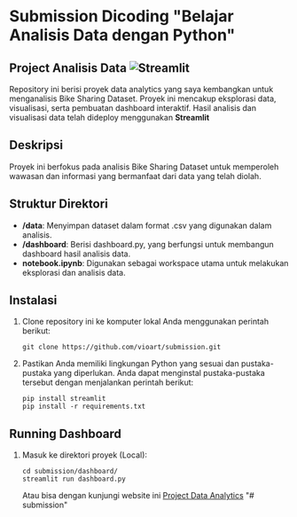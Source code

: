 # Submission Dicoding "Belajar Analisis Data dengan Python"

## Project Analisis Data <img src="https://user-images.githubusercontent.com/7164864/217935870-c0bc60a3-6fc0-4047-b011-7b4c59488c91.png" alt="Streamlit"></img>

Repository ini berisi proyek data analytics yang saya kembangkan untuk menganalisis Bike Sharing Dataset. Proyek ini mencakup eksplorasi data, visualisasi, serta pembuatan dashboard interaktif. Hasil analisis dan visualisasi data telah dideploy menggunakan **Streamlit** 

## Deskripsi

Proyek ini berfokus pada analisis Bike Sharing Dataset untuk memperoleh wawasan dan informasi yang bermanfaat dari data yang telah diolah.

## Struktur Direktori

- **/data**: Menyimpan dataset dalam format .csv yang digunakan dalam analisis.
- **/dashboard**: Berisi dashboard.py, yang berfungsi untuk membangun dashboard hasil analisis data.
- **notebook.ipynb**: Digunakan sebagai workspace utama untuk melakukan eksplorasi dan analisis data.

## Instalasi

1. Clone repository ini ke komputer lokal Anda menggunakan perintah berikut:

   ```shell
   git clone https://github.com/vioart/submission.git 
   ```

2. Pastikan Anda memiliki lingkungan Python yang sesuai dan pustaka-pustaka yang diperlukan. Anda dapat menginstal pustaka-pustaka tersebut dengan menjalankan perintah berikut:

    ```shell
    pip install streamlit
    pip install -r requirements.txt
    ```

## Running Dashboard
1. Masuk ke direktori proyek (Local):

    ```shell
    cd submission/dashboard/
    streamlit run dashboard.py
    ```
    Atau bisa dengan kunjungi website ini [Project Data Analytics](https://submission-vioart.streamlit.app/)
"# submission" 
